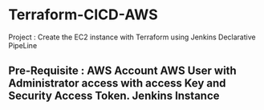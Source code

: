 # Terraform-CICD-AWS
Project : Create the EC2 instance with Terraform using Jenkins Declarative PipeLine

Pre-Requisite :
AWS Account 
AWS User with Administrator access with access Key and Security Access Token.
Jenkins Instance
----------------------------- 




